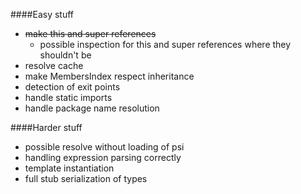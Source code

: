 ####Easy stuff

- ~~make this and super references~~
  - possible inspection for this and super references where they shouldn't be
- resolve cache
- make MembersIndex respect inheritance
- detection of exit points
- handle static imports
- handle package name resolution

####Harder stuff

- possible resolve without loading of psi
- handling expression parsing correctly
- template instantiation
- full stub serialization of types
